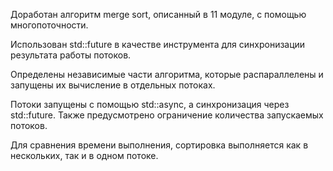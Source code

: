 Доработан алгоритм merge sort, описанный в 11 модуле, с помощью многопоточности.

Использован std::future в качестве инструмента для синхронизации результата работы потоков.

Определены независимые части алгоритма, которые распараллелены и запущены их вычисление в отдельных потоках.

Потоки запущены с помощью std::async, а синхронизация через std::future. Также предусмотрено ограничение количества запускаемых потоков.

Для сравнения времени выполнения, сортировка выполняется как в нескольких, так и в одном потоке.
